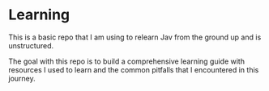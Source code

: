 # Learning
This is a basic repo that I am using to relearn Jav from the ground up and is unstructured. 

The goal with this repo is to build a comprehensive learning guide with resources I used to learn and the common pitfalls that I encountered in this journey.


